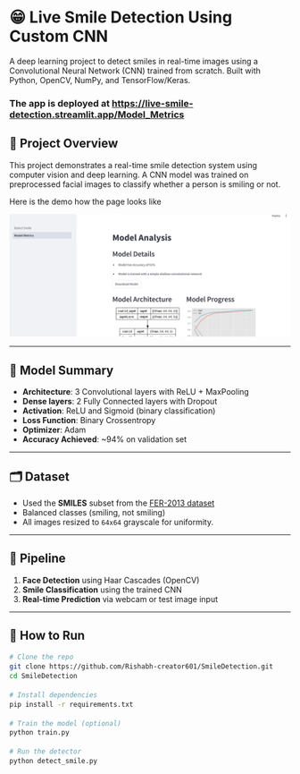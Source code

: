 # 😁 Live Smile Detection Using Custom CNN

A deep learning project to detect smiles in real-time images using a Convolutional Neural Network (CNN) trained from scratch. Built with Python, OpenCV, NumPy, and TensorFlow/Keras.


### The app is deployed at https://live-smile-detection.streamlit.app/Model_Metrics

## 📌 Project Overview

This project demonstrates a real-time smile detection system using computer vision and deep learning. A CNN model was trained on preprocessed facial images to classify whether a person is smiling or not.


Here is the demo how the page looks like 

![alt text](./media/image.png)

---

## 🧠 Model Summary

- **Architecture**: 3 Convolutional layers with ReLU + MaxPooling  
- **Dense layers**: 2 Fully Connected layers with Dropout  
- **Activation**: ReLU and Sigmoid (binary classification)  
- **Loss Function**: Binary Crossentropy  
- **Optimizer**: Adam  
- **Accuracy Achieved**: ~94% on validation set

---

## 🗂️ Dataset

- Used the **SMILES** subset from the [FER-2013 dataset](https://www.kaggle.com/datasets/msambare/fer2013)  
- Balanced classes (smiling, not smiling)  
- All images resized to `64x64` grayscale for uniformity.

---

## 🔬 Pipeline

1. **Face Detection** using Haar Cascades (OpenCV)
2. **Smile Classification** using the trained CNN
3. **Real-time Prediction** via webcam or test image input

---

## 🚀 How to Run

```bash
# Clone the repo
git clone https://github.com/Rishabh-creator601/SmileDetection.git
cd SmileDetection

# Install dependencies
pip install -r requirements.txt

# Train the model (optional)
python train.py

# Run the detector
python detect_smile.py

